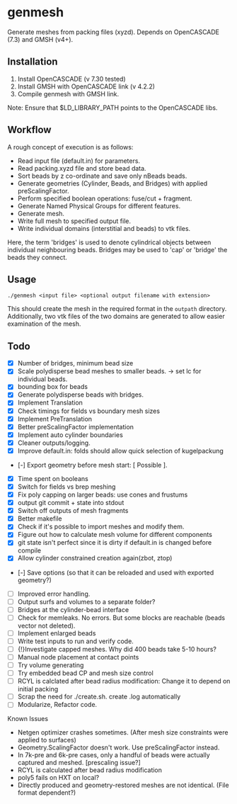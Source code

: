 # genmesh

Generate meshes from packing files (xyzd). Depends on OpenCASCADE (7.3) and GMSH (v4+). 

## Installation

1. Install OpenCASCADE (v 7.30 tested)
2. Install GMSH with OpenCASCADE link (v 4.2.2)
3. Compile genmesh with GMSH link.

Note: Ensure that \$LD_LIBRARY_PATH points to the OpenCASCADE libs.

## Workflow

A rough concept of execution is as follows:

- Read input file (default.in) for parameters.
- Read packing.xyzd file and store bead data.
- Sort beads by z co-ordinate and save only nBeads beads.
- Generate geometries (Cylinder, Beads, and Bridges) with applied preScalingFactor. 
- Perform specified boolean operations: fuse/cut + fragment.
- Generate Named Physical Groups for different features.
- Generate mesh.
- Write full mesh to specified output file. 
- Write individual domains (interstitial and beads) to vtk files. 

Here, the term 'bridges' is used to denote cylindrical objects between individual neighbouring beads. Bridges may be used to 'cap' or 'bridge' the beads they connect. 

## Usage

``` 
./genmesh <input file> <optional output filename with extension> 
```

This should create the mesh in the required format in the `outpath` directory. Additionally, two vtk files of the two domains are generated to allow easier examination of the mesh. 

## Todo

- [x] Number of bridges, minimum bead size
- [x] Scale polydisperse bead meshes to smaller beads. -> set lc for individual beads.
- [x] bounding box for beads
- [x] Generate polydisperse beads with bridges.
- [x] Implement Translation
- [x] Check timings for fields vs boundary mesh sizes
- [x] Implement PreTranslation
- [x] Better preScalingFactor implementation
- [x] Implement auto cylinder boundaries
- [x] Cleaner outputs/logging.
- [x] Improve default.in: folds should allow quick selection of kugelpackung
- [-] Export geometry before mesh start: [ Possible ].
- [x] Time spent on booleans
- [x] Switch for fields vs brep meshing
- [x] Fix poly capping on larger beads: use cones and frustums
- [x] output git commit + state into stdout
- [x] Switch off outputs of mesh fragments 
- [x] Better makefile
- [x] Check if it's possible to import meshes and modify them.
- [x] Figure out how to calculate mesh volume for different components
- [x] git state isn't perfect since it is dirty if default.in is changed before compile
- [x] Allow cylinder constrained creation again(zbot, ztop)
- [-] Save options (so that it can be reloaded and used with exported geometry?)
- [ ] Improved error handling.
- [ ] Output surfs and volumes to a separate folder?
- [ ] Bridges at the cylinder-bead interface
- [ ] Check for memleaks. No errors. But some blocks are reachable (beads vector not deleted).
- [ ] Implement enlarged beads
- [ ] Write test inputs to run and verify code.
- [ ] {!}Investigate capped meshes. Why did 400 beads take 5-10 hours? 
- [ ] Manual node placement at contact points 
- [ ] Try volume generating
- [ ] Try embedded bead CP and mesh size control
- [ ] RCYL is calclated after bead radius modification: Change it to depend on initial packing
- [ ] Scrap the need for ./create.sh. create <file>.log automatically
- [ ] Modularize, Refactor code.

Known Issues
- Netgen optimizer crashes sometimes. (After mesh size constraints were applied to surfaces)
- Geometry.ScalingFactor doesn't work. Use preScalingFactor instead.
- In 7k-pre and 6k-pre cases, only a handful of beads were actually captured and meshed. [prescaling issue?]
- RCYL is calculated after bead radius modification
- poly5 fails on HXT on local?
- Directly produced and geometry-restored meshes are not identical. (File format dependent?)
